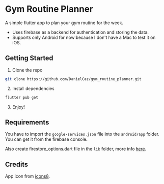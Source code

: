 # Gym Routine Planner

A simple flutter app to plan your gym routine for the week.

- Uses firebase as a backend for authentication and storing the data.
- Supports only Android for now because I don't have a Mac to test it on iOS.

## Getting Started

1. Clone the repo

```bash
git clone https://github.com/DanielCaz/gym_routine_planner.git
```

2. Install dependencies

```bash
flutter pub get
```

3. Enjoy!

## Requirements

You have to import the `google-services.json` file into the `android/app` folder. You can get it from the firebase console.

Also create firestore_options.dart file in the `lib` folder, more info [here](https://firebase.flutter.dev/docs/overview/#initializing-flutterfire).

## Credits

App icon from [icons8](https://icons8.com/).
